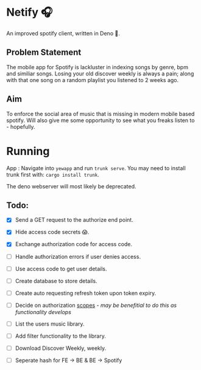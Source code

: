 # Netify 🎧

An improved spotify client, written in Deno 🦖.

## Problem Statement

The mobile app for Spotify is lackluster in indexing songs by genre, bpm and similiar songs. Losing your old discover weekly is always a pain; along with that one song on a random playlist you listened to 2 weeks ago.

## Aim

To enforce the social area of music that is missing in modern mobile based spotify. Will also give me some opportunity to see what you freaks listen to - hopefully.

# Running

App : Navigate into `yewapp` and run `trunk serve`. You may need to install trunk first with: `cargo install trunk`.

The deno webserver will most likely be deprecated.

## Todo:

- [x] Send a GET request to the authorize end point.
- [x] Hide access code secrets 😱.
- [x] Exchange authorization code for access code.
- [ ] Handle authorization errors if user denies access.
- [ ] Use access code to get user details.
- [ ] Create database to store details.
- [ ] Create auto requesting refresh token upon token expiry.
- [ ] Decide on authorization [scopes](https://developer.spotify.com/documentation/general/guides/scopes/) - _may be benefitial to do this as functionality develops_
- [ ] List the users music library.
- [ ] Add filter functionality to the library.
- [ ] Download Discover Weekly, weekly.

- [ ] Seperate hash for FE -> BE & BE -> Spotify
